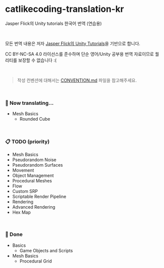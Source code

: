 # catlikecoding-translation-kr
Jasper Flick의 Unity tutorials 한국어 번역 (연습용)

<br>

모든 번역 내용은 저자 [Jasper Flick의 Unity Tutorials](https://catlikecoding.com/unity/tutorials/)을 기반으로 합니다. 

CC BY-NC-SA 4.0 라이선스를 준수하며 단순 영어/Unity 공부용 번역 자료이므로 퀄리티를 보장할 수 없습니다 :(

<br>

> 작성 컨벤션에 대해서는 [CONVENTION.md](https://github.com/IDstorage/catlikecoding-translation-kr/blob/master/CONVENTION.md) 파일을 참고해주세요.

<br>

### 💬 Now translating...

- Mesh Basics
  - Rounded Cube

<br>

### 📋 TODO (priority)

- Mesh Basics
- Pseudorandom Noise
- Pseudorandom Surfaces
- Movement
- Object Management
- Procedural Meshes
- Flow
- Custom SRP
- Scriptable Render Pipeline
- Rendering
- Advanced Rendering
- Hex Map

<br>

### 🚩 Done

- Basics
  - Game Objects and Scripts
- Mesh Basics
  - Procedural Grid
